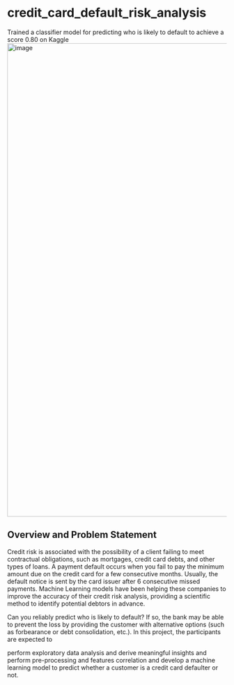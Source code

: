 # credit_card_default_risk_analysis
Trained a classifier model for predicting who is likely to default to achieve a score 0.80 on Kaggle
<img width="1087" alt="image" src="https://user-images.githubusercontent.com/87890518/205847187-cda6e32b-d0ce-483c-a745-8086f4d62a98.png">

## Overview and Problem Statement
Credit risk is associated with the possibility of a client failing to meet contractual obligations, such as mortgages, credit card debts, and other types of loans. A payment default occurs when you fail to pay the minimum amount due on the credit card for a few consecutive months. Usually, the default notice is sent by the card issuer after 6 consecutive missed payments. Machine Learning models have been helping these companies to improve the accuracy of their credit risk analysis, providing a scientific method to identify potential debtors in advance.

Can you reliably predict who is likely to default? If so, the bank may be able to prevent the loss by providing the customer with alternative options (such as forbearance or debt consolidation, etc.). In this project, the participants are expected to

perform exploratory data analysis and derive meaningful insights and
perform pre-processing and features correlation and
develop a machine learning model to predict whether a customer is a credit card defaulter or not.
